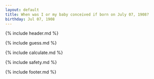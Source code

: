 ```yaml
---
layout: default
title: When was I or my baby conceived if born on July 07, 1908?
birthday: Jul 07, 1908
---
```


{% include header.md %}

{% include guess.md %}

{% include calculate.md %}

{% include safety.md %}

{% include footer.md %}



